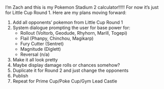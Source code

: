 I’m Zach and this is my Pokemon Stadium 2 calculator!!!!! For now it’s just for Little Cup Round 1. Here are my plans moving forward:

1. Add all opponents’ pokemon from Little Cup Round 1
2. System dialogue prompting the user for base power for:
    - Rollout (Voltorb, Geodude, Rhyhorn, Marill, Togepi)
    - Flail (Phanpy, Chinchou, Magikarp)
    - Fury Cutter (Sentret)
    - Magnitude (Diglett)
    - Reversal (n/a)
3. Make it all look pretty
4. Maybe display damage rolls or chances somehow?
5. Duplicate it for Round 2 and just change the opponents
6. Publish
7. Repeat for Prime Cup/Poke Cup/Gym Lead Castle
